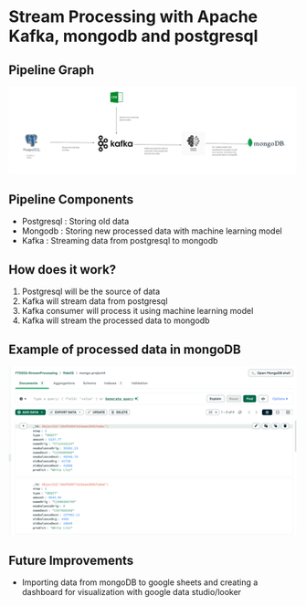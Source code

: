 # Stream Processing with Apache Kafka, mongodb and postgresql

## Pipeline Graph
![alt text](image.png)
## Pipeline Components
- Postgresql : Storing old data
- Mongodb : Storing new processed data with machine learning model
- Kafka : Streaming data from postgresql to mongodb

## How does it work?
1. Postgresql will be the source of data
2. Kafka will stream data from postgresql
3. Kafka consumer will process it using machine learning model
4. Kafka will stream the processed data to mongodb

## Example of processed data in mongoDB
![alt text](image-1.png)

## Future Improvements
- Importing data from mongoDB to google sheets and creating a dashboard for visualization with google data studio/looker

